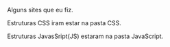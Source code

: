 <P>Alguns sites que eu fiz.</P>
<P>Estruturas CSS iram estar na pasta CSS.</P
<P>Estruturas JavasSript(JS) estaram na pasta JavaScript.</P>
